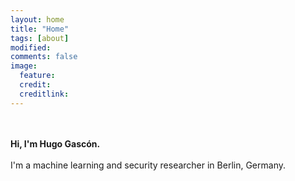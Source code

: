 ```yaml
---
layout: home 
title: "Home"
tags: [about]
modified:
comments: false
image:
  feature: 
  credit: 
  creditlink: 
---
```


<br><br>
<b>Hi, I'm Hugo Gascón.</b>
<br><br>
I'm a machine learning and security researcher in Berlin, Germany.
